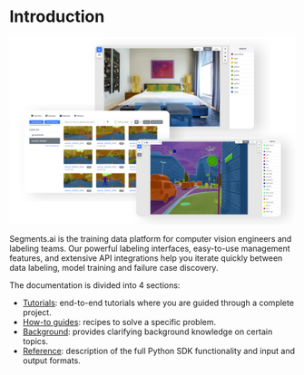 # Introduction

![](.gitbook/assets/overview.png)

Segments.ai is the training data platform for computer vision engineers and labeling teams. Our powerful labeling interfaces, easy-to-use management features, and extensive API integrations help you iterate quickly between data labeling, model training and failure case discovery.

The documentation is divided into 4 sections:

* [Tutorials](broken-reference): end-to-end tutorials where you are guided through a complete project.
* [How-to guides](broken-reference): recipes to solve a specific problem.
* [Background](broken-reference): provides clarifying background knowledge on certain topics.
* [Reference](broken-reference): description of the full Python SDK functionality and input and output formats.

